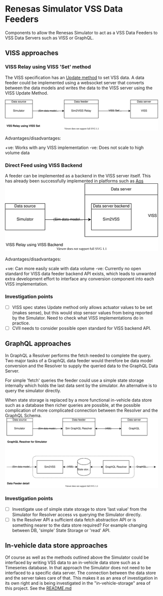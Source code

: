 # Renesas Simulator VSS Data Feeders

Components to allow the Renesas Simulator to act as a VSS Data Feeders to VSS Data Servers such as VISS or GraphQL.

## VISS approaches

### VISS Relay using VISS 'Set' method
The VISS specification has an [Update method](https://w3c.github.io/automotive/spec/VISSv2_Core.html#update) to set VSS data. A data feeder could be implemented using a websocket server that converts between the data models and writes the data to the VISS server using the VISS Update Method.

![VISS Set Method](doc/r-sim2viss-feeder-viss-set.drawio.svg)

Advantages/disadvantages:

+ve: Works with any VISS implementation
-ve: Does not scale to high volume data

### Direct Feed using VISS Backend
A feeder can be implemented as a backend in the VISS server itself. This has already been successfully implemented in platforms such as [Aos](https://aoscloud.io/) 
![VISS Backend](doc/r-sim2viss-feeder-viss-backend.drawio.svg)


Advantages/disadvantages:

+ve: Can more easily scale with data volume
-ve: Currently no open standard for VISS data feeder backend API exists, which leads to unwanted extra development effort to interface any conversion component into each VISS implementation.


### Investigation points
- [ ] VISS spec states Update method only allows actuator values to be set (makes sense), but this would stop sensor values from being reported by the Simulator. Need to check what VISS implementations do in practice.
- [ ] CVII needs to consider possible open standard for VISS backend API.

## GraphQL approaches
In GraphQL a Resolver performs the fetch needed to complete the query. Two major tasks of a GraphQL data feeder would therefore be data model conversion and the Resolver to supply the queried data to the GraphQL Data Server.

For simple 'fetch' queries the feeder could use a simple state storage internally which holds the last data sent by the simulator. An alternative is to query the simulator directly.

When state storage is replaced by a more functional in-vehicle data store such as a database then richer queries are possible, at the possible complication of more complicated connection between the Resolver and the GraphQL Schema.
![GraphQL Resolver](doc/r-sim2graphql.drawio.svg)

### Investigation points
- [ ] Investigate use of simple state storage to store 'last value' from the Simulator for Resolver access vs querying the Simulator directly.
- [ ] Is the Resolver API a sufficient data fetch abstraction API or is something nearer to the data store required? For example changing between DB, 'simple' State Storage or 'read' API.

## In-vehicle data store approaches
Of course as well as the methods outlined above the Simulator could be interfaced by writing VSS data to an in-vehicle data store such as a Timeseries database. In that approach the Simulator does not need to be interfaced to a specific data server. The connection between the data store and the server takes care of that. This makes it as an area of investigation in its own right and is being investigated in the "in-vehicle-storage" area of this project. See the [README.md](../in-vehicle-storage/README.md)